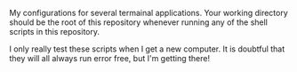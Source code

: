 My configurations for several termainal applications. Your working directory
should be the root of this repository whenever running any of the shell
scripts in this repository.

I only really test these scripts when I get a new computer. It is doubtful that
they will all always run error free, but I'm getting there!
